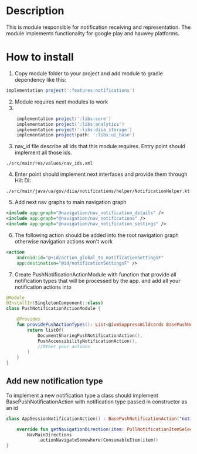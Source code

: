 # Description

This is module responsible for notification receiving and representation. The module implements functionality for google play and hauwey platforms.

# How to install
1. Copy module folder to your project and add module to gradle dependency like this:

```groovy
implementation project(':features:notifications')
```

2. Module requires next modules to work
3. 
```groovy
    implementation project(':libs:core')
    implementation project(':libs:analytics')
    implementation project(':libs:diia_storage')
    implementation project(path: ':libs:ui_base')
```

3. nav_id file describe all ids that this module requires. Entry point should implement all those ids.

`./src/main/res/values/nav_ids.xml`

4. Enter point should implement next interfaces and provide them through Hilt DI:

`./src/main/java/ua/gov/diia/notifications/helper/NotificationHelper.kt`

5. Add next nav graphs to main navigation graph

```xml
<include app:graph="@navigation/nav_notification_details" />
<include app:graph="@navigation/nav_notifications" />
<include app:graph="@navigation/nav_notification_settings" />
```

6. The following action should be added into the root navigation graph otherwise navigation actions won't work

```xml
<action
    android:id="@+id/action_global_to_notificationSettingsF"
    app:destination="@id/notificationSettingsF" />
```

7. Create PushNotificationActionModule with function that provide all notification types that will be processed by the app. and add all your notification actions into

```kotlin
@Module
@InstallIn(SingletonComponent::class)
class PushNotificationActionModule {

    @Provides
    fun providePushActionTypes(): List<@JvmSuppressWildcards BasePushNotificationAction> {
        return listOf(
            DocumentSharingPushNotificationAction(),
            PushAccessibilityNotificationAction(),
            //Other your actions
        )
    }
}
```

## Add new notification type

To implement a new notification type a class should implement BasePushNotificationAction with notification type passed in constructor as an id

```kotlin
class AppSessionNotificationAction() : BasePushNotificationAction("notification_type") {

    override fun getNavigationDirection(item: PullNotificationItemSelection): NavDirections =
        NavMainDirections
            .actionNavigateSomewhere(ConsumableItem(item))
}
```

